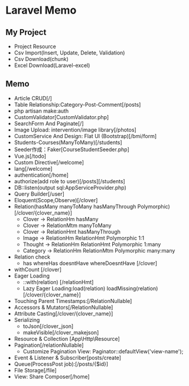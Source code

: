 # Laravel Memo

## My Project
- Project Resource
- Csv Import(Insert, Update, Delete, Validation)
- Csv Download(chunk)
- Excel Download(Laravel-excel)

## Memo
- Article CRUD[/]
- Table Relationship:Category-Post-Comment[/posts]
- php artisan make:auth
- CustomValidator[CustomValidator.php]
- SearchForm And Paginate[/]
- Image Upload: intervention/image library[/photos]
- CustomService And Design: Flat UI (Bootstrap)[/bmi/form]
- Students-Courses(ManyToMany)[/students]
- Seeder作成：Faker[CourseStudentSeeder.php]
- Vue.js[/todo]
- Custom Directive[/welcome]
- lang[/welcome]
- authentication[/home]
- authorize(add role to user)[/posts][/students]
- DB::listen(output sql:AppServiceProvider.php)
- Query Builder[/user]
- Eloquent(Scope,Observe)[/clover]
- Relation(hasMany manyToMany hasManyThrough Polymorphic)[/clover/{clover_name}]
  - Clover -> RelationHm hasMany
  - Clover -> RelationMtm manyToMany
  - Clover -> RelationHmt hasManyThrough
  - Image -> RelationHm RelationHmt Polymorphic 1:1
  - Thought -> RelationHm RelationHmt  Polymorphic 1:many
  - Category -> RelationHm RelationMtm Polymorphic many:many
- Relation check
  - has whereHas doesntHave whereDoesntHave [/clover] 
- withCount [/clover]
- Eager Loading
  - ::with(relation) [/relationHmt]
  - Lazy Eager Loading:load(relation) loadMissing(relation) [/clover/{clover_name}]
- Touching Parent Timestamps:[/RelationNullable]
- Accessors & Mutators[/RelationNullable]
- Attribute Casting[/clover/{clover_name}]
- Serializing
  - toJson[/clover_json]
  - makeVisible[/clover_makejson]
- Resource & Collection [App\Http\Resource]
- Pagination[/relationNullable]
  - Customize Pagination View: Paginator::defaultView('view-name');
- Event & Listener & Subscriber[posts/create]
- Queue(ProcessPost job):[/posts/{$id}]  
- File Storage[/file]
- View: Share Composer[/home]

  
